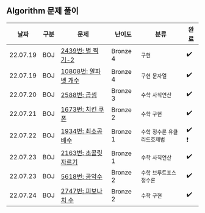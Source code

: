## Algorithm 문제 풀이

| 날짜 | 구분 | 문제   | 난이도 | 분류 | 완료 |
|---------------------------------- |---------------|---------------|---------------|----------------|-----------|
| 22.07.19       | BOJ        | [2439번: 별 찍기-2](https://www.acmicpc.net/problem/2439) | Bronze 4 | `구현` | :heavy_check_mark: |
| 22.07.19       | BOJ        | [10808번: 알파벳 개수](https://www.acmicpc.net/problem/10808) | Bronze 4 | `구현` `문자열` | :heavy_check_mark: |
| 22.07.20       | BOJ        | [2588번: 곱셈](https://www.acmicpc.net/problem/2588) | Bronze 3 | `수학` `사칙연산` | :heavy_check_mark: |
| 22.07.21       | BOJ        | [1673번: 치킨 쿠폰](https://www.acmicpc.net/problem/1673) | Bronze 2 | `수학` `구현` | :heavy_check_mark: |
| 22.07.22       | BOJ        | [1934번: 최소공배수](https://www.acmicpc.net/problem/1934) | Bronze 1 | `수학` `정수론` `유클리드호제법` | :heavy_check_mark:  :heavy_exclamation_mark: |
| 22.07.23       | BOJ        | [2163번: 초콜릿 자르기](https://www.acmicpc.net/problem/2163) | Bronze 1 | `수학` `사칙연산` | :heavy_check_mark: |
| 22.07.23       | BOJ        | [5618번: 공약수](https://www.acmicpc.net/problem/5618) | Bronze 2 | `수학` `브루트포스` `정수론` | :heavy_check_mark: |
| 22.07.24       | BOJ        | [2747번: 피보나치 수](https://www.acmicpc.net/problem/2747) | Bronze 2 | `수학` `구현` | :heavy_check_mark: |
